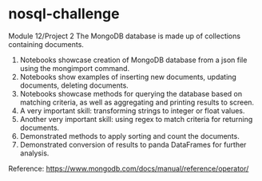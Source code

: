 # nosql-challenge
Module 12/Project 2
The MongoDB database is made up of collections containing documents. 

1) Notebooks showcase creation of MongoDB database from a json file using the mongimport command.  
2) Notebooks show examples of inserting new documents, updating documents, deleting documents.  
3) Notebooks showcase methods for querying the database based on matching criteria, as well as aggregating and printing results to screen.  
4) A very important skill:  transforming strings to integer or float values.
5) Another very important skill:  using regex to match criteria for returning documents.
6) Demonstrated methods to apply sorting and count the documents.
7) Demonstrated conversion of results to panda DataFrames for further analysis.

Reference:  https://www.mongodb.com/docs/manual/reference/operator/

